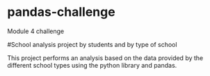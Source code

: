 # pandas-challenge
Module 4 challenge

#School analysis project by students and by type of school

This project performs an analysis based on the data provided by the different school types using the python library and pandas.

